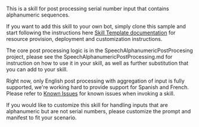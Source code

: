 This is a skill for post processing serial number input that contains alphanumeric sequences. 

If you want to add this skill to your own bot, simply clone this sample and start following the instructions here [Skill Template documentation](https://microsoft.github.io/botframework-solutions/skills/tutorials/create-skill/csharp/3-create-your-skill/) for resource provision, deployment and customization instructions. 

The core post processing logic is in the SpeechAlphanumericPostProcesing project, please see the SpeechAlphanumericPostProcessing.md for instruction on how to use it in your skill, as well as further substitution that you can add to your skill.

Right now, only English post processing with aggregation of input is fully supported, we're working hard to provide support for Spanish and French.
Please refer to [Known Issues](https://microsoft.github.io/botframework-solutions/help/known-issues/#http-500-error-when-invoking-a-skill) for known issues when invoking a skill.

If you would like to customize this skill for handling inputs that are alphanumeric but are not serial numbers, please customize the prompt and manifest to fit your scenario.
